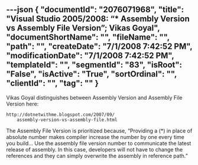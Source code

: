 ---json
{
  "documentId": "2076071968",
  "title": "Visual Studio 2005/2008: “* Assembly Version vs Assembly File Version”; Vikas Goyal",
  "documentShortName": "",
  "fileName": "",
  "path": "",
  "createDate": "7/1/2008 7:42:52 PM",
  "modificationDate": "7/1/2008 7:42:52 PM",
  "templateId": "",
  "segmentId": "83",
  "isRoot": "False",
  "isActive": "True",
  "sortOrdinal": "",
  "clientId": "",
  "tag": ""
}
---

Vikas Goyal distinguishes between Assembly Version and Assembly File Version here:

    http://dotnetwithme.blogspot.com/2007/09/
        assembly-version-vs-assembly-file.html

The Assembly File Version is prioritized because, “Providing a (*) in place of absolute number makes compiler increase the number by one every time you build… Use the assembly file version number to communicate the latest release of assembly. In this case, developers will not have to change the references and they can simply overwrite the assembly in reference path.”
